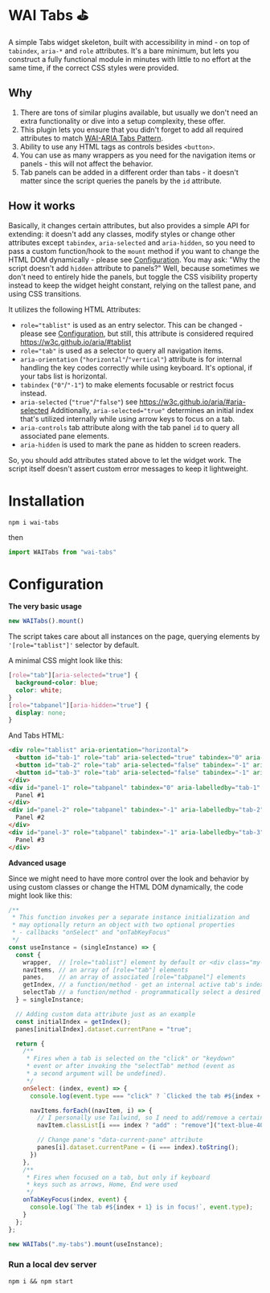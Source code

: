 # WAI Tabs &#9971;

A simple Tabs widget skeleton, built with accessibility in mind - on top of `tabindex`, `aria-*` and `role` attributes. It's a bare minimum, but lets you construct a fully functional module in minutes with little to no effort at the same time, if the correct CSS styles were provided.

## Why

1. There are tons of similar plugins available, but usually we don't need an extra functionality or dive into a setup complexity, these offer.
2. This plugin lets you ensure that you didn't forget to add all required attributes to match [WAI-ARIA Tabs Pattern](https://www.w3.org/WAI/ARIA/apg/patterns/tabs/).
3. Ability to use any HTML tags as controls besides `<button>`.
4. You can use as many wrappers as you need for the navigation items or panels - this will not affect the behavior.
5. Tab panels can be added in a different order than tabs - it doesn't matter since the script queries the panels by the `id` attribute.

## How it works

Basically, it changes certain attributes, but also provides a simple API for extending: it doesn't add any classes, modify styles or change other attributes except `tabindex`, `aria-selected` and `aria-hidden`, so you need to pass a custom function/hook to the `mount` method if you want to change the HTML DOM dynamically - please see [Configuration](#configuration). You may ask: "Why the script doesn't add `hidden` attribute to panels?" Well, because sometimes we don't need to entirely hide the panels, but toggle the CSS visibility property instead to keep the widget height constant, relying on the tallest pane, and using CSS transitions.

It utilizes the following HTML Attributes:

- `role="tablist"` is used as an entry selector. This can be changed - please see [Configuration](#configuration), but still, this attribute is considered required https://w3c.github.io/aria/#tablist
- `role="tab"` is used as a selector to query all navigation items.
- `aria-orientation` (`"horizontal"`/`"vertical"`) attribute is for internal handling the key codes correctly while using keyboard. It's optional, if your tabs list is horizontal.
- `tabindex` (`"0"`/`"-1"`) to make elements focusable or restrict focus instead.
- `aria-selected` (`"true"`/`"false"`) see https://w3c.github.io/aria/#aria-selected Additionally, `aria-selected="true"` determines an initial index that's utilized internally while using arrow keys to focus on a tab.
- `aria-controls` tab attribute along with the tab panel `id` to query all associated pane elements.
- `aria-hidden` is used to mark the pane as hidden to screen readers.

So, you should add attributes stated above to let the widget work. The script itself doesn't assert custom error messages to keep it lightweight.

# Installation
```
npm i wai-tabs
```
then
```js
import WAITabs from "wai-tabs"
```
# Configuration

**The very basic usage**

```js
new WAITabs().mount()
```

The script takes care about all instances on the page, querying elements by `'[role="tablist"]'` selector by default.

A minimal CSS might look like this:

```css
[role="tab"][aria-selected="true"] {
  background-color: blue;
  color: white;
}
[role="tabpanel"][aria-hidden="true"] {
  display: none;
}
```

And Tabs HTML:

```html
<div role="tablist" aria-orientation="horizontal">
  <button id="tab-1" role="tab" aria-selected="true" tabindex="0" aria-controls="panel-1">Tab 1</button>
  <button id="tab-2" role="tab" aria-selected="false" tabindex="-1" aria-controls="panel-2">Tab 2</button>
  <button id="tab-3" role="tab" aria-selected="false" tabindex="-1" aria-controls="panel-3">Tab 3</button>
</div>
<div id="panel-1" role="tabpanel" tabindex="0" aria-labelledby="tab-1" aria-hidden="false">
  Panel #1
</div>
<div id="panel-2" role="tabpanel" tabindex="-1" aria-labelledby="tab-2" aria-hidden="true">
  Panel #2
</div>
<div id="panel-3" role="tabpanel" tabindex="-1" aria-labelledby="tab-3" aria-hidden="true">
  Panel #3
</div>
```

**Advanced usage**

Since we might need to have more control over the look and behavior by using custom classes or change the HTML DOM dynamically, the code might look like this:

```js
/**
 * This function invokes per a separate instance initialization and
 * may optionally return an object with two optional properties
 * - callbacks "onSelect" and "onTabKeyFocus"
 */
const useInstance = (singleInstance) => {
  const {
    wrapper,  // [role="tablist"] element by default or <div class="my-tabs">...</div> in our case
    navItems, // an array of [role="tab"] elements
    panes,    // an array of associated [role="tabpanel"] elements
    getIndex, // a function/method - get an internal active tab's index
    selectTab // a function/method - programmatically select a desired tab, passing a certain index as an argument
  } = singleInstance;

  // Adding custom data attribute just as an example
  const initialIndex = getIndex();
  panes[initialIndex].dataset.currentPane = "true";

  return {
    /**
     * Fires when a tab is selected on the "click" or "keydown"
     * event or after invoking the "selectTab" method (event as
     * a second argument will be undefined).
     */
    onSelect: (index, event) => {
      console.log(event.type === "click" ? `Clicked the tab #${index + 1}` : `Pressed the tab #${index + 1}`);

      navItems.forEach((navItem, i) => {
        // I personally use Tailwind, so I need to add/remove a certain class
        navItem.classList[i === index ? "add" : "remove"]("text-blue-400", "border-b-blue-400");

        // Change pane's "data-current-pane" attribute
        panes[i].dataset.currentPane = (i === index).toString();
      })
    },
    /**
     * Fires when focused on a tab, but only if keyboard
     * keys such as arrows, Home, End were used
     */
    onTabKeyFocus(index, event) {
      console.log(`The tab #${index + 1} is in focus!`, event.type);
    }
  };
};

new WAITabs(".my-tabs").mount(useInstance);
```

### Run a local dev server

```
npm i && npm start
```

